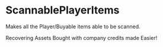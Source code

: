 # ScannablePlayerItems

Makes all the Player/Buyable items able to be scanned.

Recovering Assets Bought with company credits made Easier!